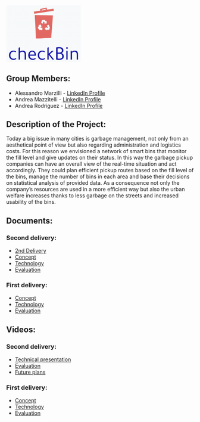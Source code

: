 <img src="img/Logo.png" width="200">

## Group Members:

- Alessandro Marzilli - [LinkedIn Profile](https://www.linkedin.com/in/alessandro-marzilli-84a07a235/)
- Andrea Mazzitelli - [LinkedIn Profile](https://www.linkedin.com/in/andrea-mazzitelli-795ab4234/)
- Andrea Rodriguez - [LinkedIn Profile](https://www.linkedin.com/in/andrea-rod/)

## Description of the Project:

Today a big issue in many cities is garbage management, not only from an aesthetical point of view but also regarding administration and logistics costs. For this reason we envisioned a network of smart bins that monitor the fill level and give updates on their status. In this way the garbage pickup companies can have an overall view of the real-time situation and act accordingly. They could plan efficient pickup routes based on the fill level of the bins, manage the number of bins in each area and base their decisions on statistical analysis of provided data. As a consequence not only the company’s resources are used in a more efficient way but also the urban welfare increases thanks to less garbage on the streets and increased usability of the bins.

## Documents:
### Second delivery:
- [2nd Delivery](/doc/2ndDelivery.md)
- [Concept](/doc/Second%20Delivery/Concept.md)
- [Technology](/doc/Second%20Delivery/Technology.md)
- [Evaluation](/doc/Second%20Delivery/Evaluation.md)
### First delivery:
- [Concept](/doc/First%20Delivery/Concept.md)
- [Technology](/doc/First%20Delivery/Technology.md)
- [Evaluation](/doc/First%20Delivery/Evaluation.md)

## Videos:
### Second delivery:
- [Technical presentation](https://youtu.be/)
- [Evaluation](https://youtu.be/)
- [Future plans](https://youtu.be/)
### First delivery:
- [Concept](https://youtu.be/G0L1xYLjtnY)
- [Technology](https://youtu.be/uhQEX0K4BaE)
- [Evaluation](https://youtu.be/skyZr8n79Us)
